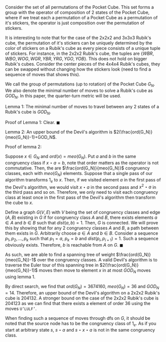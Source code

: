 Consider the set of all permutations of the Pocket Cube. This set forms a group with the operator of composition of $2$ states of the Pocket Cube, where if we treat each a permutation of a Pocket Cube as a permutation of it's stickers, the operator is just composition over the permutation of stickers.

It is interesting to note that for the case of the 2x2x2 and 3x3x3 Rubik's cube, the permutation of it's stickers can be uniquely determined by the color of stickers on a Rubik's cube as every piece consists of a unique tuple of stickers. For instance, in the 2x2x2 Rubik's cube, the tuples are $\{WBR,WBO,WOG,WGR,YBR,YRG,YGO,YOB\}$. This does not hold on bigger Rubik's cubes. Consider the center pieces of the 4x4x4 Rubik's cubes, they can be swapped without changing how the stickers look (need to find a sequence of moves that shows this).

We call the group of permutations (up to rotation) of the Pocket Cube $G_N$. We also denote the minimal number of moves to solve a Rubik's cube as $GOD_N$. In this paper, the quarter-turn metric will be used.

Lemma $1$: The minimal number of moves to travel between any $2$ states of a Rubik's cube is $GOD_N$.

Proof of Lemma $1$: Clear. $\blacksquare$

Lemma $2$: An upper bound of the Devil's algorithm is $2(\frac{ord(G_N)}{meo(G_N)}-1)+GOD_N$.

Proof of lemma $2$:

Suppose $x \in G_N$ and $ord(x)=meo(G_N)$. Put $a$ and $b$ in the same congruency class if $x \star a=b$, note that order matters as the operator is not commutative. Then, the are $\frac{ord(G_N)}{meo(G_N)}$ congruency classes, each with $meo(G_N)$ elements. Suppose that a single pass of our algorithm transforms $1_e$ to $x$. Then, if we visited element $a$ in the first pass of the Devil's algorithm, we would visit $x \star a$ in the second pass and $x^2 \star a$ in the third pass and so on. Therefore, we only need to visit each congruency class at least once in the first pass of the Devil's algorithm then transform the cube to $x$. 

Define a graph $G(V,E)$ with $V$ being the set of congruency classes and edge $(A,B)$ existing in $G$ if for congruency class $A$ and $B$, there exists elements $a \in A$ and $b \in B$ such that $dist(a,b)=1$. Then, $G$ is connected. We will prove this by showing that for any $2$ congruency classes $A$ and $B$, a path between them exists in $G$. Arbitrarily choose $a \in A$ and $b \in B$. Consider a sequence $p_1, p_2, \ldots, p_k$ such that $p_1=a$, $p_k=b$ and $dist(p_i,p_{i+1})=1$. Such a sequence obviously exists. Therefore, $b$ is reachable from $A$ on $G$. $\blacksquare$

As such, we are able to find a spanning tree of weight $\frac{ord(G_N)}{meo(G_N)}-1$ over the congruency classes. A valid Devil's algorithm is to traverse the Euler tour of this spanning tree in $2(\frac{ord(G_N)}{meo(G_N)}-1)$ moves then move to element $x$ in at most $GOD_N$ moves using lemma $1$.



By direct search, we find that $ord(G_N)=3674160$, $meo(G_N)=36$ and $GOD_N=14$. Therefore, an upper bound of the Devil's algorithm on a 2x2x2 Rubik's cube is $204132$. A stronger bound on the case of the 2x2x2 Rubik's cube is $204123$ as we can find that there exists a element of order $36$ using the moves $\texttt{U'LULF'}$.

When finding such a sequence of moves through dfs on $G$, it should be noted that the source node has to be the congruency class of $1_e$. As if you start at arbitrary state $s$, $s \star a$ and $s \star x \star a$ is not in the same congruency class.

